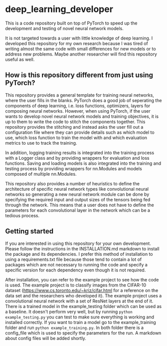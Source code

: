 # deep_learning_developer

This is a code repository built on top of PyTorch to speed up the development and testing of novel neural network models.

It is not targeted towards a user with little knowledge of deep learning. I developed this repository for my own research because I was tired of writing almost the same code with small differences for new models or to address new problems. Maybe another researcher will find this repository useful as well.

## How is this repository different from just using PyTorch?

This repository provides a general template for training neural networks, where the user fills in the blanks. PyTorch does a good job of seperating the components of deep learning, i.e. loss functions, optimizers, layers for composing neural networks. However, when using PyTorch, if the user wants to develop novel neural network models and training objectives, it is up to them to write the code to stitch the components together. This repository provides the stitching and instead asks the user fill out a configuration file where they can provide details such as which model to use, which loss function to train the model with and which evaluation metrics to use to track the training.

In addition, logging training results is integrated into the training process with a Logger class and by providing wrappers for evaluation and loss functions. Saving and loading models is also integrated into the training and testing process by providing wrappers for nn.Modules and models composed of multiple nn.Modules.

This repository also provides a number of heuristics to define the architecture of specific neural network types like convolutional neural networks so generating a new neural network module can be done by specifying the required input and output sizes of the tensors being fed through the network. This means that a user does not have to define the parameters for each convolutional layer in the network which can be a tedious process.

## Getting started

If you are interested in using this repository for your own development. Please follow the instructions in the INSTALLATION.md markdown to install the package and its dependencies. I prefer this method of installation to using a requirements.txt file because those tend to contain a lot of packages which are not necessary to running the code and specify a specific version for each dependency even though it is not required.

After installation, you can refer to the example project to see how the code is used. The example project is to classify images from the CIFAR-10 dataset (https://www.cs.toronto.edu/~kriz/cifar.html for a reference on the data set and the researchers who developed it). The example project uses a convolutional neural network with a set of ResNet layers at the end of it. There is a trained model in the example_testing folder which can be used as a baseline. It doesn't perform very well, but by running ```python example_testing.py``` you can test to make sure everything is working and installed correctly. If you want to train a model go to the example_training folder and run ```python example_training.py```. In both folder there is a config_file which is used to specify the parameters for the run. A markdown about config files will be added shortly.






